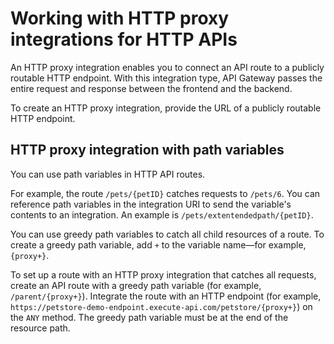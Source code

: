 # Working with HTTP proxy integrations for HTTP APIs<a name="http-api-develop-integrations-http"></a>

An HTTP proxy integration enables you to connect an API route to a publicly routable HTTP endpoint\. With this integration type, API Gateway passes the entire request and response between the frontend and the backend\. 

To create an HTTP proxy integration, provide the URL of a publicly routable HTTP endpoint\.

## HTTP proxy integration with path variables<a name="http-api-develop-integrations-http-proxy"></a>

You can use path variables in HTTP API routes\.

For example, the route `/pets/{petID}` catches requests to `/pets/6`\. You can reference path variables in the integration URI to send the variable's contents to an integration\. An example is `/pets/extentendedpath/{petID}`\.

You can use greedy path variables to catch all child resources of a route\. To create a greedy path variable, add `+` to the variable name—for example, `{proxy+}`\. 

To set up a route with an HTTP proxy integration that catches all requests, create an API route with a greedy path variable \(for example, `/parent/{proxy+}`\)\. Integrate the route with an HTTP endpoint \(for example, `https://petstore-demo-endpoint.execute-api.com/petstore/{proxy+}`\) on the `ANY` method\. The greedy path variable must be at the end of the resource path\.
